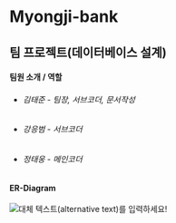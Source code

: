 # Myongji-bank
## 팀 프로젝트(데이터베이스 설계)

#### 팀원 소개 / 역할
* ###### 김태준 - 팀장, 서브코더, 문서작성
* ###### 강응범 - 서브코더
* ###### 정태웅 - 메인코더

#### ER-Diagram


![대체 텍스트(alternative text)를 입력하세요!](https://media.discordapp.net/attachments/906848375972970519/908655320656654366/123.PNG?width=986&height=378)
